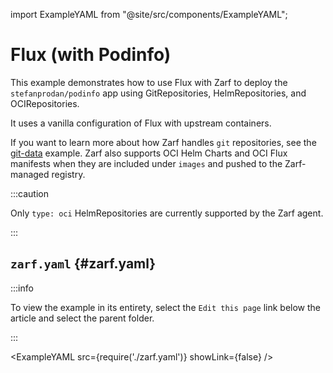 import ExampleYAML from "@site/src/components/ExampleYAML";

# Flux (with Podinfo)

This example demonstrates how to use Flux with Zarf to deploy the `stefanprodan/podinfo` app using GitRepositories, HelmRepositories, and OCIRepositories.

It uses a vanilla configuration of Flux with upstream containers.

If you want to learn more about how Zarf handles `git` repositories, see the [git-data](../git-data/README.md) example.  Zarf also supports OCI Helm Charts and OCI Flux manifests when they are included under `images` and pushed to the Zarf-managed registry.

:::caution

Only `type: oci` HelmRepositories are currently supported by the Zarf agent.

:::

## `zarf.yaml` {#zarf.yaml}

:::info

To view the example in its entirety, select the `Edit this page` link below the article and select the parent folder.

:::

<ExampleYAML src={require('./zarf.yaml')} showLink={false} />

